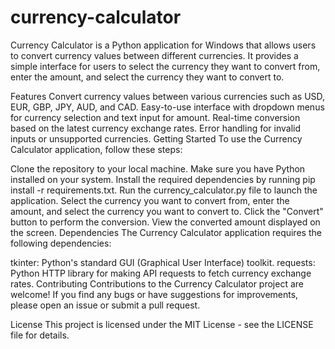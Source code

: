 # currency-calculator
Currency Calculator is a Python application for Windows that allows users to convert currency values between different currencies. It provides a simple interface for users to select the currency they want to convert from, enter the amount, and select the currency they want to convert to.

Features
Convert currency values between various currencies such as USD, EUR, GBP, JPY, AUD, and CAD.
Easy-to-use interface with dropdown menus for currency selection and text input for amount.
Real-time conversion based on the latest currency exchange rates.
Error handling for invalid inputs or unsupported currencies.
Getting Started
To use the Currency Calculator application, follow these steps:

Clone the repository to your local machine.
Make sure you have Python installed on your system.
Install the required dependencies by running pip install -r requirements.txt.
Run the currency_calculator.py file to launch the application.
Select the currency you want to convert from, enter the amount, and select the currency you want to convert to.
Click the "Convert" button to perform the conversion.
View the converted amount displayed on the screen.
Dependencies
The Currency Calculator application requires the following dependencies:

tkinter: Python's standard GUI (Graphical User Interface) toolkit.
requests: Python HTTP library for making API requests to fetch currency exchange rates.
Contributing
Contributions to the Currency Calculator project are welcome! If you find any bugs or have suggestions for improvements, please open an issue or submit a pull request.

License
This project is licensed under the MIT License - see the LICENSE file for details.